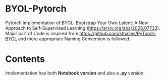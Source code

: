 # BYOL-Pytorch
Pytorch Implementation of BYOL: Bootstrap Your Own Latent: A New Approach to Self-Supervised Learning (https://arxiv.org/abs/2006.07733).   
Major part of Code is inspired from https://github.com/sthalles/PyTorch-BYOL and more appropriate Naming Convention is followed.  
   
# Contents
Implementation has both **Notebook version** and also a **.py** version.   
